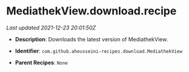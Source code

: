 # MediathekView.download.recipe

_Last updated 2021-12-23 20:01:50Z_

- **Description**: Downloads the latest version of MediathekView.

- **Identifier**: `com.github.ahousseini-recipes.download.MediathekView`

- **Parent Recipes**: `None`
